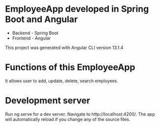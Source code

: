 # EmployeeApp developed in Spring Boot and Angular
- Backend - Spring Boot
- Frontend - Angular

This project was generated with Angular CLI version 13.1.4

# Functions of this EmployeeApp
It allows user to add, update, delete, search employees.


# Development server
Run ng serve for a dev server. Navigate to http://localhost:4200/. The app will automatically reload if you change any of the source files.
